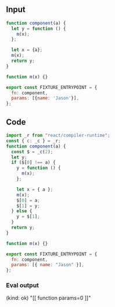 
## Input

```javascript
function component(a) {
  let y = function () {
    m(x);
  };

  let x = {a};
  m(x);
  return y;
}

function m(x) {}

export const FIXTURE_ENTRYPOINT = {
  fn: component,
  params: [{name: 'Jason'}],
};

```

## Code

```javascript
import _r from "react/compiler-runtime";
const { c: _c } = _r;
function component(a) {
  const $ = _c(2);
  let y;
  if ($[0] !== a) {
    y = function () {
      m(x);
    };

    let x = { a };
    m(x);
    $[0] = a;
    $[1] = y;
  } else {
    y = $[1];
  }
  return y;
}

function m(x) {}

export const FIXTURE_ENTRYPOINT = {
  fn: component,
  params: [{ name: "Jason" }],
};

```
      
### Eval output
(kind: ok) "[[ function params=0 ]]"